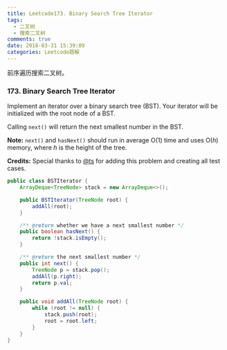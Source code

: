 ```yaml
---
title: Leetcode173. Binary Search Tree Iterator
tags:
  - 二叉树
  - 搜索二叉树
comments: true
date: 2018-03-31 15:39:09
categories: Leetcode题解
---
```

前序遍历搜索二叉树。

<!-- more -->

### 173. Binary Search Tree Iterator

Implement an iterator over a binary search tree (BST). Your iterator will be initialized with the root node of a BST.

Calling `next()` will return the next smallest number in the BST.

**Note:** `next()` and `hasNext()` should run in average O(1) time and uses O(*h*) memory, where *h* is the height of the tree. 

**Credits:**
Special thanks to [@ts](https://oj.leetcode.com/discuss/user/ts) for adding this problem and creating all test cases.



```java
public class BSTIterator {
    ArrayDeque<TreeNode> stack = new ArrayDeque<>();

    public BSTIterator(TreeNode root) {
        addAll(root);
    }

    /** @return whether we have a next smallest number */
    public boolean hasNext() {
        return !stack.isEmpty();
    }

    /** @return the next smallest number */
    public int next() {
        TreeNode p = stack.pop();
        addAll(p.right);
        return p.val;
    }

    public void addAll(TreeNode root) {
        while (root != null) {
            stack.push(root);
            root = root.left;
        }
    }
}
```

